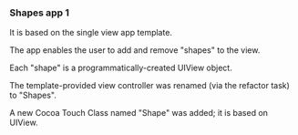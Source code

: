 ###  Shapes app 1

It is based on the single view app template.

The app enables the user to add and remove "shapes" to the view.

Each "shape" is a programmatically-created UIView object.

The template-provided view controller was renamed (via the refactor task) to "Shapes".

A new Cocoa Touch Class named "Shape" was added; it is based on UIView.
